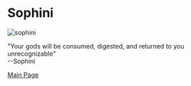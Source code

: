 # Sophini

![sophini](http://4.bp.blogspot.com/-I0yYTCSs6SI/VWuQQ7yh04I/AAAAAAAAPbc/zoCUImfrsIE/s1600/Wrath-ACG_Godless%2BOnes_timkingslynnedotcom.jpg)

"Your gods will be consumed, digested, and returned to you unrecognizable"  
--Sophini


[Main Page](main.md#wrath-of-the-righteous)
